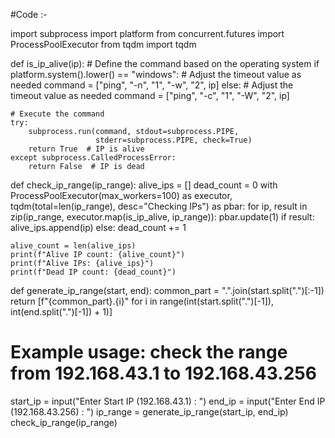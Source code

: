 #Code :-

import subprocess
import platform
from concurrent.futures import ProcessPoolExecutor
from tqdm import tqdm


def is_ip_alive(ip):
    # Define the command based on the operating system
    if platform.system().lower() == "windows":
        # Adjust the timeout value as needed
        command = ["ping", "-n", "1", "-w", "2", ip]
    else:
        # Adjust the timeout value as needed
        command = ["ping", "-c", "1", "-W", "2", ip]

    # Execute the command
    try:
        subprocess.run(command, stdout=subprocess.PIPE,
                       stderr=subprocess.PIPE, check=True)
        return True  # IP is alive
    except subprocess.CalledProcessError:
        return False  # IP is dead


def check_ip_range(ip_range):
    alive_ips = []
    dead_count = 0
    with ProcessPoolExecutor(max_workers=100) as executor, tqdm(total=len(ip_range), desc="Checking IPs") as pbar:
        for ip, result in zip(ip_range, executor.map(is_ip_alive, ip_range)):
            pbar.update(1)
            if result:
                alive_ips.append(ip)
            else:
                dead_count += 1

    alive_count = len(alive_ips)
    print(f"Alive IP count: {alive_count}")
    print(f"Alive IPs: {alive_ips}")
    print(f"Dead IP count: {dead_count}")


def generate_ip_range(start, end):
    common_part = ".".join(start.split(".")[:-1])
    return [f"{common_part}.{i}" for i in range(int(start.split(".")[-1]), int(end.split(".")[-1]) + 1)]


# Example usage: check the range from 192.168.43.1 to 192.168.43.256
start_ip = input("Enter Start IP (192.168.43.1) : ")
end_ip = input("Enter End IP (192.168.43.256) : ")
ip_range = generate_ip_range(start_ip, end_ip)
check_ip_range(ip_range)
